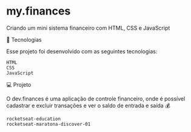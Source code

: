 # my.finances
Criando um mini sistema financeiro com HTML, CSS e JavaScript

🚀 Tecnologias

Esse projeto foi desenvolvido com as seguintes tecnologias:

    HTML
    CSS
    JavaScript

💻 Projeto

O dev.finances é uma aplicação de controle financeiro, onde é possível cadastrar e excluir transações e ver o saldo de entrada e saída 💰

    rocketseat-education
    rocketseat-maratona-discover-01
